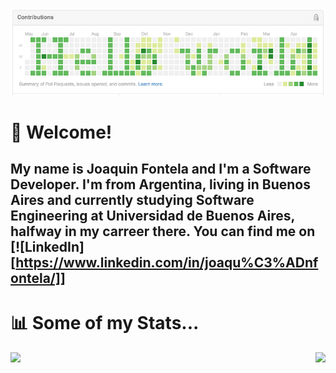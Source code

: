 [![Header](header.png "Header")]()

# 👋 Welcome! 
## My name is Joaquin Fontela and I'm a Software Developer. I'm from Argentina, living in Buenos Aires and currently studying Software Engineering at Universidad de Buenos Aires, halfway in my carreer there. You can find me on [![LinkedIn][https://www.linkedin.com/in/joaqu%C3%ADnfontela/]]

# 📊 Some of my Stats...
<img align="right" src="https://github-readme-stats.vercel.app/api/?username=joaquinfontela" />
<img align="left" src="https://github-readme-stats.vercel.app/api/top-langs/?username=joaquinfontela&hide=html&langs_count=3" />
